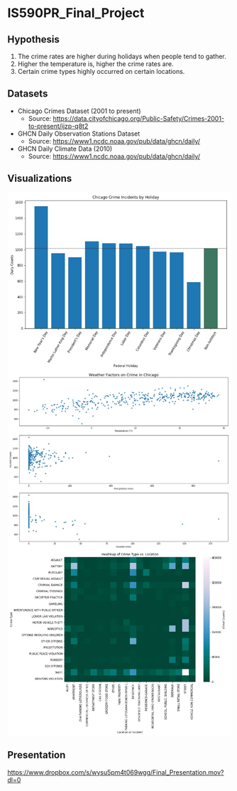 # IS590PR_Final_Project

## Hypothesis
1) The crime rates are higher during holidays when people tend to gather.
2) Higher the temperature is, higher the crime rates are.
3) Certain crime types highly occurred on certain locations.

## Datasets
- Chicago Crimes Dataset (2001 to present)
  - Source: https://data.cityofchicago.org/Public-Safety/Crimes-2001-to-present/ijzp-q8t2
- GHCN Daily Observation Stations Dataset
  - Source: https://www1.ncdc.noaa.gov/pub/data/ghcn/daily/
- GHCN Daily Climate Data (2010)
  - Source: https://www1.ncdc.noaa.gov/pub/data/ghcn/daily/

## Visualizations
<img src="https://github.com/b02209015/IS590PR_Final_Project/blob/master/byHoliday.jpg" align="middle">
<img src="https://github.com/b02209015/IS590PR_Final_Project/blob/master/byWeather.jpg" align="middle">
<img src="https://github.com/b02209015/IS590PR_Final_Project/blob/master/heatTypeLoc.jpg" align="middle">

## Presentation
https://www.dropbox.com/s/wysu5pm4t069wgg/Final_Presentation.mov?dl=0
